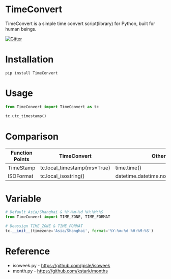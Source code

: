 # TimeConvert
TimeConvert is a simple time convert script(library) for Python, built for human beings.

[![Gitter](https://badges.gitter.im/Brightcells/TimeConvert.svg)](https://gitter.im/Brightcells/TimeConvert?utm_source=badge&utm_medium=badge&utm_campaign=pr-badge&utm_content=body_badge)

# Installation
```shell
pip install TimeConvert
```

# Usage
```python
from TimeConvert import TimeConvert as tc

tc.utc_timestamp()
```

# Comparison
| Function Points | TimeConvert | Other |
| ---- | ---- | ---- |
| TimeStamp | tc.local_timestamp(ms=True) | time.time() |
| ISOFormat | tc.local_isostring() | datetime.datetime.now().isoformat() |


# Variable
```python
# Default Asia/Shanghai & %Y-%m-%d %H:%M:%S
from TimeConvert import TIME_ZONE, TIME_FORMAT

# Deassign TIME_ZONE & TIME_FORMAT
tc.__init__(timezone='Asia/Shanghai', format='%Y-%m-%d %H:%M:%S')
```

# Reference
* isoweek.py - https://github.com/gisle/isoweek
* month.py - https://github.com/kstark/months

